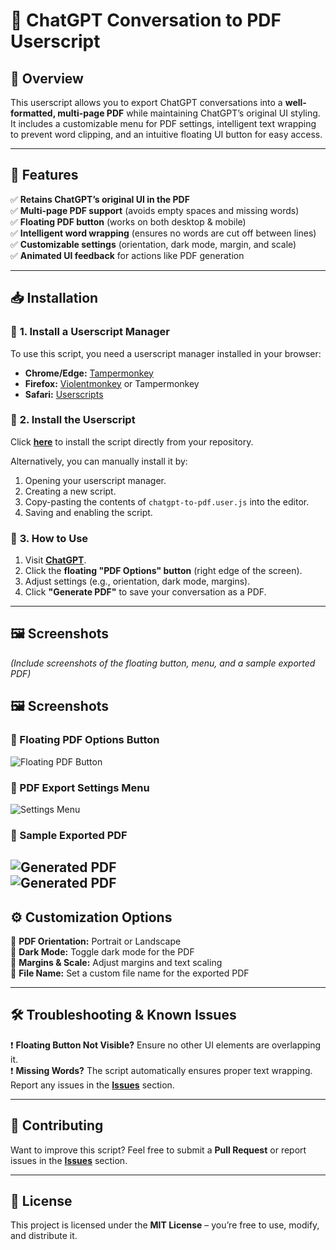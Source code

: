 # 📝 **ChatGPT Conversation to PDF Userscript**

## 🚀 **Overview**  
This userscript allows you to export ChatGPT conversations into a **well-formatted, multi-page PDF** while maintaining ChatGPT’s original UI styling. It includes a customizable menu for PDF settings, intelligent text wrapping to prevent word clipping, and an intuitive floating UI button for easy access.

---

## 🎯 **Features**  
✅ **Retains ChatGPT’s original UI in the PDF**  
✅ **Multi-page PDF support** (avoids empty spaces and missing words)  
✅ **Floating PDF button** (works on both desktop & mobile)  
✅ **Intelligent word wrapping** (ensures no words are cut off between lines)  
✅ **Customizable settings** (orientation, dark mode, margin, and scale)  
✅ **Animated UI feedback** for actions like PDF generation  

---

## 📥 **Installation**  

### 🔹 **1. Install a Userscript Manager**  
To use this script, you need a userscript manager installed in your browser:

- **Chrome/Edge:** [Tampermonkey](https://www.tampermonkey.net/)  
- **Firefox:** [Violentmonkey](https://addons.mozilla.org/en-US/firefox/addon/violentmonkey/) or Tampermonkey  
- **Safari:** [Userscripts](https://apps.apple.com/us/app/userscripts/id1463298887)  

### 🔹 **2. Install the Userscript**  
Click **[here](link-to-your-userscript.js)** to install the script directly from your repository.  

Alternatively, you can manually install it by:  
1. Opening your userscript manager.  
2. Creating a new script.  
3. Copy-pasting the contents of `chatgpt-to-pdf.user.js` into the editor.  
4. Saving and enabling the script.  

### 🔹 **3. How to Use**  
1. Visit **[ChatGPT](https://chat.openai.com/)**.  
2. Click the **floating "PDF Options" button** (right edge of the screen).  
3. Adjust settings (e.g., orientation, dark mode, margins).  
4. Click **"Generate PDF"** to save your conversation as a PDF.  

---

## 🖼️ **Screenshots**  
_(Include screenshots of the floating button, menu, and a sample exported PDF)_  
## 🖼️ **Screenshots**  

### 📌 Floating PDF Options Button  
![Floating PDF Button](https://i.ibb.co/fYWYDhH6/Screenshot-20250316-013118-Via.png)  

### 📌 PDF Export Settings Menu  
![Settings Menu](https://i.ibb.co/nMy7C9vS/Screenshot-20250316-013128-Via.png)  

### 📌 Sample Exported PDF  
![Generated PDF](https://i.ibb.co/27Gm3WLc/Screenshot-20250316-013351-Drive.png)  
![Generated PDF](https://i.ibb.co/BVkDnrMg/Screenshot-20250316-013438-Drive.png)
---

## ⚙️ **Customization Options**  
🔹 **PDF Orientation:** Portrait or Landscape  
🔹 **Dark Mode:** Toggle dark mode for the PDF  
🔹 **Margins & Scale:** Adjust margins and text scaling  
🔹 **File Name:** Set a custom file name for the exported PDF  

---

## 🛠️ **Troubleshooting & Known Issues**  
❗ **Floating Button Not Visible?** Ensure no other UI elements are overlapping it.  
❗ **Missing Words?** The script automatically ensures proper text wrapping. Report any issues in the **[Issues](link-to-issues)** section.  

---

## 🤝 **Contributing**  
Want to improve this script? Feel free to submit a **Pull Request** or report issues in the **[Issues](link-to-issues)** section.  

---

## 📜 **License**  
This project is licensed under the **MIT License** – you’re free to use, modify, and distribute it.  
